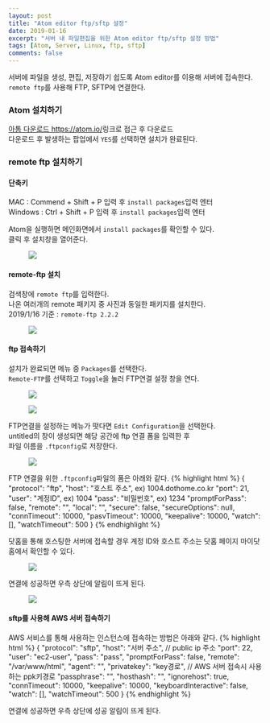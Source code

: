 ```yaml
---
layout: post
title: "Atom editor ftp/sftp 설정"
date: 2019-01-16
excerpt: "서버 내 파일편집을 위한 Atom editor ftp/sftp 설정 방법"
tags: [Atom, Server, Linux, ftp, sftp]
comments: false
---
```


서버에 파일을 생성, 편집, 저장하기 쉽도록 Atom editor를 이용해 서버에 접속한다.  
`remote ftp`를 사용해 FTP, SFTP에 연결한다.

### Atom 설치하기

<a href="https://atom.io/">아톰 다운로드 https://atom.io/</a>링크로 접근 후 다운로드  
다운로드 후 발생하는 팝업에서 `YES`를 선택하면 설치가 완료된다.

### remote ftp 설치하기

#### 단축키
MAC : Commend + Shift + P 입력 후 `install packages`입력 엔터  
Windows : Ctrl + Shift + P 입력 후 `install packages`입력 엔터

Atom을 실행하면 메인화면에서 `install packages`를 확인할 수 있다.  
클릭 후 설치창을 열어준다.

<figure>
	<a href="{{site.url}}/assets/img/post/atom/atom_1.JPG"><img src="{{site.url}}/assets/img/post/atom/atom_1.JPG"></a>
</figure>

#### remote-ftp 설치

검색창에 `remote ftp`를 입력한다.  
나온 여러개의 remote 패키지 중 사진과 동일한 패키지를 설치한다.  
2019/1/16 기준 : `remote-ftp 2.2.2`

<figure>
	<a href="{{site.url}}/assets/img/post/atom/atom_2.JPG"><img src="{{site.url}}/assets/img/post/atom/atom_2.JPG"></a>
</figure>

#### ftp 접속하기

설치가 완료되면 메뉴 중 `Packages`를 선택한다.  
`Remote-FTP`를 선택하고 `Toggle`을 눌러 FTP연결 설정 창을 연다.

<figure>
	<a href="{{site.url}}/assets/img/post/atom/atom_3.JPG"><img src="{{site.url}}/assets/img/post/atom/atom_3.JPG"></a>
</figure>
<figure>
	<a href="{{site.url}}/assets/img/post/atom/atom_4.JPG"><img src="{{site.url}}/assets/img/post/atom/atom_4.JPG"></a>
</figure>

FTP연결을 설정하는 메뉴가 떳다면 `Edit Configuration`을 선택한다.  
untitled의 창이 생성되면 해당 공간에 ftp 연결 폼을 입력한 후  
파일 이름을 `.ftpconfig`로 저장한다.

<figure>
	<a href="{{site.url}}/assets/img/post/atom/atom_5.JPG"><img src="{{site.url}}/assets/img/post/atom/atom_5.JPG"></a>
</figure>

FTP 연결을 위한 `.ftpconfig`파일의 폼은 아래와 같다.
{% highlight html %}
{
    "protocol": "ftp",
    "host": "호스트 주소", ex) 1004.dothome.co.kr
    "port": 21,
    "user": "계정ID", ex) 1004
    "pass": "비밀번호", ex) 1234
    "promptForPass": false,
    "remote": "",
    "local": "",
    "secure": false,
    "secureOptions": null,
    "connTimeout": 10000,
    "pasvTimeout": 10000,
    "keepalive": 10000,
    "watch": [],
    "watchTimeout": 500
}
{% endhighlight %}

닷홈을 통해 호스팅한 서버에 접속할 경우 계정 ID와 호스트 주소는 닷홈 페이지 마이닷홈에서 확인할 수 있다.

<figure>
	<a href="{{site.url}}/assets/img/post/atom/atom_6.JPG"><img src="{{site.url}}/assets/img/post/atom/atom_6.JPG"></a>
</figure>

연결에 성공하면 우측 상단에 알림이 뜨게 된다.

<figure>
	<a href="{{site.url}}/assets/img/post/atom/atom_7.JPG"><img src="{{site.url}}/assets/img/post/atom/atom_7.JPG"></a>
</figure>

#### sftp를 사용해 AWS 서버 접속하기

AWS 서비스를 통해 사용하는 인스턴스에 접속하는 방법은 아래와 같다.
{% highlight html %}
{
	"protocol": "sftp",
    "host": "서버 주소", // public ip 주소
    "port": 22,
    "user": "ec2-user",
    "pass": "pass",
    "promptForPass": false,
    "remote": "/var/www/html",
    "agent": "",
    "privatekey": "key경로", // AWS 서버 접속시 사용하는 ppk키경로
    "passphrase": "",
    "hosthash": "",
    "ignorehost": true,
    "connTimeout": 10000,
    "keepalive": 10000,
    "keyboardInteractive": false,
    "watch": [],
    "watchTimeout": 500
}
{% endhighlight %}

연결에 성공하면 우측 상단에 성공 알림이 뜨게 된다.
